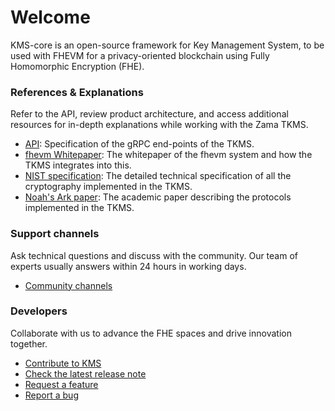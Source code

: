 # Welcome
KMS-core is an open-source framework for Key Management System, to be used with FHEVM for a privacy-oriented blockchain using Fully Homomorphic Encryption (FHE).

### References & Explanations

Refer to the API, review product architecture, and access additional resources for in-depth explanations while working with the Zama TKMS.

- [API](references/api/): Specification of the gRPC end-points of the TKMS.
- [fhevm Whitepaper](https://github.com/zama-ai/fhevm-whitepaper): The whitepaper of the fhevm system and how the TKMS integrates into this.
- [NIST specification](https://github.com/zama-ai/NIST-Threshold): The detailed technical specification of all the cryptography implemented in the TKMS.
- [Noah's Ark paper](https://eprint.iacr.org/2023/815): The academic paper describing the protocols implemented in the TKMS.

### Support channels

Ask technical questions and discuss with the community. Our team of experts usually answers within 24 hours in working days.

- [Community channels](https://zama.ai/community-channels)

### Developers

Collaborate with us to advance the FHE spaces and drive innovation together.

- [Contribute to KMS](developer/contributing.md)
- [Check the latest release note](https://github.com/zama-ai/kms/releases)
- [Request a feature](https://github.com/zama-ai/kms/issues/new?assignees=&labels=feature&projects=&template=feature_request.md)
- [Report a bug](https://github.com/zama-ai/kms/issues/new?assignees=&labels=bug&projects=&template=bug_report.md)
